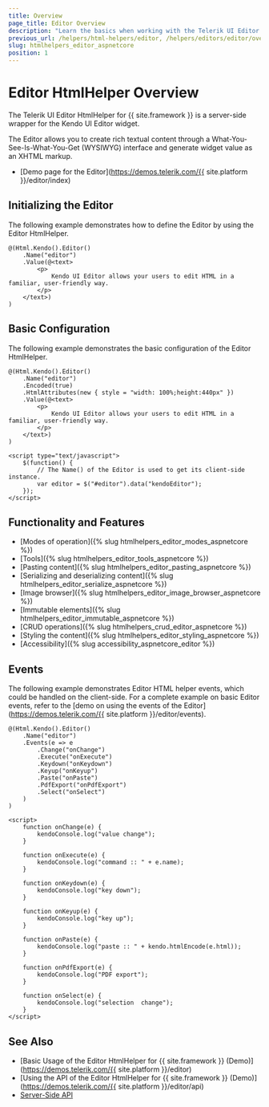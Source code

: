 ```yaml
---
title: Overview
page_title: Editor Overview
description: "Learn the basics when working with the Telerik UI Editor HtmlHelper for {{ site.framework }}."
previous_url: /helpers/html-helpers/editor, /helpers/editors/editor/overview
slug: htmlhelpers_editor_aspnetcore
position: 1
---
```


# Editor HtmlHelper Overview

The Telerik UI Editor HtmlHelper for {{ site.framework }} is a server-side wrapper for the Kendo UI Editor widget.

The Editor allows you to create rich textual content through a What-You-See-Is-What-You-Get (WYSIWYG) interface and generate widget value as an XHTML markup.

* [Demo page for the Editor](https://demos.telerik.com/{{ site.platform }}/editor/index)

## Initializing the Editor

The following example demonstrates how to define the Editor by using the Editor HtmlHelper.

```
@(Html.Kendo().Editor()
    .Name("editor")
    .Value(@<text>
        <p>
            Kendo UI Editor allows your users to edit HTML in a familiar, user-friendly way.
        </p>
    </text>)
)
```

## Basic Configuration

The following example demonstrates the basic configuration of the Editor HtmlHelper.

```
@(Html.Kendo().Editor()
    .Name("editor")
    .Encoded(true)
    .HtmlAttributes(new { style = "width: 100%;height:440px" })
    .Value(@<text>
        <p>
            Kendo UI Editor allows your users to edit HTML in a familiar, user-friendly way.
        </p>
    </text>)
)

<script type="text/javascript">
    $(function() {
        // The Name() of the Editor is used to get its client-side instance.
        var editor = $("#editor").data("kendoEditor");
    });
</script>
```

## Functionality and Features

* [Modes of operation]({% slug htmlhelpers_editor_modes_aspnetcore %})
* [Tools]({% slug htmlhelpers_editor_tools_aspnetcore %})
* [Pasting content]({% slug htmlhelpers_editor_pasting_aspnetcore %})
* [Serializing and deserializing content]({% slug htmlhelpers_editor_serialize_aspnetcore %})
* [Image browser]({% slug htmlhelpers_editor_image_browser_aspnetcore %})
* [Immutable elements]({% slug htmlhelpers_editor_immutable_aspnetcore %})
* [CRUD operations]({% slug htmlhelpers_crud_editor_aspnetcore %})
* [Styling the content]({% slug htmlhelpers_editor_styling_aspnetcore %})
* [Accessibility]({% slug accessibility_aspnetcore_editor %})

## Events

The following example demonstrates Editor HTML helper events, which could be handled on the client-side. For a complete example on basic Editor events, refer to the [demo on using the events of the Editor](https://demos.telerik.com/{{ site.platform }}/editor/events).

```
@(Html.Kendo().Editor()
    .Name("editor")
    .Events(e => e
        .Change("onChange")
        .Execute("onExecute")
        .Keydown("onKeydown")
        .Keyup("onKeyup")
        .Paste("onPaste")
        .PdfExport("onPdfExport")
        .Select("onSelect")
    )
)

<script>
    function onChange(e) {
        kendoConsole.log("value change");
    }

    function onExecute(e) {
        kendoConsole.log("command :: " + e.name);
    }

    function onKeydown(e) {
        kendoConsole.log("key down");
    }

    function onKeyup(e) {
        kendoConsole.log("key up");
    }

    function onPaste(e) {
        kendoConsole.log("paste :: " + kendo.htmlEncode(e.html));
    }

    function onPdfExport(e) {
        kendoConsole.log("PDF export");
    }

    function onSelect(e) {
        kendoConsole.log("selection  change");
    }
</script>
```

## See Also

* [Basic Usage of the Editor HtmlHelper for {{ site.framework }} (Demo)](https://demos.telerik.com/{{ site.platform }}/editor)
* [Using the API of the Editor HtmlHelper for {{ site.framework }} (Demo)](https://demos.telerik.com/{{ site.platform }}/editor/api)
* [Server-Side API](/api/editor)
